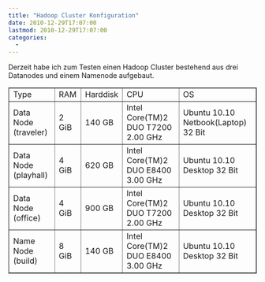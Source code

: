 ```yaml
---
title: "Hadoop Cluster Konfiguration"
date: 2010-12-29T17:07:00
lastmod: 2010-12-29T17:07:00
categories:
  - 
---
```

Derzeit habe ich zum Testen einen Hadoop Cluster bestehend aus drei Datanodes und einem Namenode aufgebaut.
<table border="1">
<tr>
  <td>Type</td>
  <td>RAM</td>
  <td>Harddisk</td>
  <td>CPU</td>
  <td>OS</td>
</tr>
<tr>
  <td>Data Node (traveler)</td>
  <td>2 GiB</td>
  <td>140 GB</td>
  <td>Intel Core(TM)2 DUO T7200 2.00 GHz</td>
  <td>Ubuntu 10.10 Netbook(Laptop) 32 Bit</td>
</tr>
<tr>
  <td>Data Node (playhall)</td>
  <td>4 GiB</td>
  <td>620 GB</td>
  <td>Intel Core(TM)2 DUO E8400 3.00 GHz</td>
  <td>Ubuntu 10.10 Desktop 32 Bit</td>
</tr>
<tr>
  <td>Data Node (office)</td>
  <td>4 GiB</td>
  <td>900 GB</td>
  <td>Intel Core(TM)2 DUO T7200 2.00 GHz</td>
  <td>Ubuntu 10.10 Desktop 32 Bit</td>
</tr>
<tr>
  <td>Name Node (build)</td>
  <td>8 GiB</td>
  <td>140 GB</td>
  <td>Intel Core(TM)2 DUO E8400 3.00 GHz</td>
  <td>Ubuntu 10.10 Desktop 32 Bit</td>
</tr>
</table>
